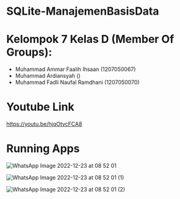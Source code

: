 # SQLite-ManajemenBasisData

# Kelompok 7 Kelas D (Member Of Groups):

- Muhammad Ammar Faalih Ihsaan (1207050067)
- Muhammad Ardiansyah ()
- Muhammad Fadli Naufal Ramdhani (1207050070)

# Youtube Link

https://youtu.be/hjqOtvcFCA8

# Running Apps

![WhatsApp Image 2022-12-23 at 08 52 01](https://user-images.githubusercontent.com/86870047/209255301-e234c2a0-ab20-49b3-bf15-e89a70b57963.jpeg)

![WhatsApp Image 2022-12-23 at 08 52 01 (1)](https://user-images.githubusercontent.com/86870047/209255332-b3272e0e-e49d-4c2d-a006-4b65384eb487.jpeg)

![WhatsApp Image 2022-12-23 at 08 52 01 (2)](https://user-images.githubusercontent.com/86870047/209255338-400c679c-19ca-45c8-9902-1333e0ef4d52.jpeg)
